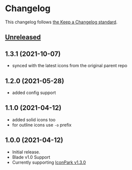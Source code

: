 # Changelog

This changelog follows [the Keep a Changelog standard](https://keepachangelog.com).

## [Unreleased](https://github.com/codeat3/blade-iconpark/compare/1.3.1...main)

## 1.3.1 (2021-10-07)
* synced with the latest icons from the original parent repo

## 1.2.0 (2021-05-28)
* added config support

## 1.1.0 (2021-04-12)
* added solid icons too
* for outline icons use `-o` prefix

## 1.0.0 (2021-04-12)

* Initial release.
* Blade v1.0 Support
* Currently supporting [IconPark v1.3.0](https://github.com/bytedance/IconPark/releases/tag/v1.3.0)
